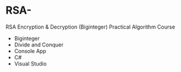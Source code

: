 # RSA-
RSA Encryption &amp; Decryption (Biginteger) Practical Algorithm Course

- Biginteger 
- Divide and Conquer
- Console App
- C#
- Visual Studio
